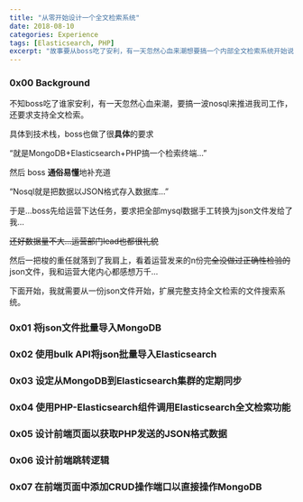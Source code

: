 ```yaml
---
title: "从零开始设计一个全文检索系统"
date: 2018-08-10
categories: Experience
tags: [Elasticsearch, PHP]
excerpt: "故事要从boss吃了安利，有一天忽然心血来潮想要搞一个内部全文检索系统开始说起..."
---
```




### 0x00 Background

不知boss吃了谁家安利，有一天忽然心血来潮，要搞一波nosql来推进我司工作，还要求支持全文检索。

具体到技术栈，boss也做了很**具体**的要求

“就是MongoDB+Elasticsearch+PHP搞一个检索终端...”

然后 boss **通俗易懂**地补充道

“Nosql就是把数据以JSON格式存入数据库...”

于是...boss先给运营下达任务，要求把全部mysql数据手工转换为json文件发给了我...

~~还好数据量不大...运营部门lead也都很礼貌~~

然后一把梭的重任就落到了我肩上，看着运营发来的n份~~完全没做过正确性检验的~~json文件，我和运营大佬内心都感想万千...

下面开始，我就需要从一份json文件开始，扩展完整支持全文检索的文件搜索系统。

### 0x01 将json文件批量导入MongoDB

### 0x02 使用bulk API将json批量导入Elasticsearch

### 0x03 设定从MongoDB到Elasticsearch集群的定期同步

### 0x04 使用PHP-Elasticsearch组件调用Elasticsearch全文检索功能

### 0x05 设计前端页面以获取PHP发送的JSON格式数据

### 0x06 设计前端跳转逻辑

### 0x07 在前端页面中添加CRUD操作端口以直接操作MongoDB
